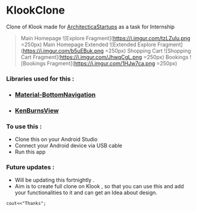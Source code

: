 # KlookClone
Clone of Klook made for [ArchitecticaStartups](architecticastartups.com) as a task for Internship
> Main Homepage
> ![Explore Fragment](https://i.imgur.com/tzLZulu.png =250px)
> Main Homepage Extended
> ![Extended Explore Fragment](https://i.imgur.com/b5uEBuk.png =250px)
> Shopping Cart
> ![Shopping Cart Fragment](https://i.imgur.com/JhwqCgL.png =250px)
> Bookings 
> ![Bookings Fragment](https://i.imgur.com/1HJw7ca.png =250px)

### Libraries used for this :
 - ### [Material-BottomNavigation](https://github.com/sephiroth74/Material-BottomNavigation)
 - ### [KenBurnsView](https://github.com/flavioarfaria/KenBurnsView)

### To use this :
 - Clone this on your Android Studio 
 - Connect your Android device via USB cable
 - Run this app

### Future updates :
 - Will be updating this fortnightly .
 - Aim is to create full clone on Klook , so that you can use this and add your functionalities to it and can get an Idea about design.

`cout<<"Thanks";`
